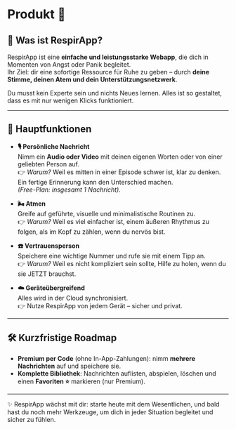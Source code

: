 # Produkt 🚀

## 🌱 Was ist RespirApp?
RespirApp ist eine **einfache und leistungsstarke Webapp**, die dich in Momenten von Angst oder Panik begleitet.  
Ihr Ziel: dir eine sofortige Ressource für Ruhe zu geben – durch **deine Stimme, deinen Atem und dein Unterstützungsnetzwerk**.  

Du musst kein Experte sein und nichts Neues lernen. Alles ist so gestaltet, dass es mit nur wenigen Klicks funktioniert.

---

## 🔑 Hauptfunktionen

- **🎙️ Persönliche Nachricht**  
  Nimm ein **Audio oder Video** mit deinen eigenen Worten oder von einer geliebten Person auf.  
  👉 *Warum?* Weil es mitten in einer Episode schwer ist, klar zu denken. Ein fertige Erinnerung kann den Unterschied machen.  
  *(Free-Plan: insgesamt 1 Nachricht).*

- **🌬️ Atmen**  
  Greife auf geführte, visuelle und minimalistische Routinen zu.  
  👉 *Warum?* Weil es viel einfacher ist, einem äußeren Rhythmus zu folgen, als im Kopf zu zählen, wenn du nervös bist.  

- **☎️ Vertrauensperson**  
  Speichere eine wichtige Nummer und rufe sie mit einem Tipp an.  
  👉 *Warum?* Weil es nicht kompliziert sein sollte, Hilfe zu holen, wenn du sie JETZT brauchst.  

- **☁️ Geräteübergreifend**  
  Alles wird in der Cloud synchronisiert.  
  👉 Nutze RespirApp von jedem Gerät – sicher und privat.

---

## 🛠️ Kurzfristige Roadmap

- **Premium per Code** (ohne In-App-Zahlungen): nimm **mehrere Nachrichten** auf und speichere sie.  
- **Komplette Bibliothek**: Nachrichten auflisten, abspielen, löschen und einen **Favoriten ⭐** markieren (nur Premium).  

---

✨ RespirApp wächst mit dir: starte heute mit dem Wesentlichen, und bald hast du noch mehr Werkzeuge, um dich in jeder Situation begleitet und sicher zu fühlen.
